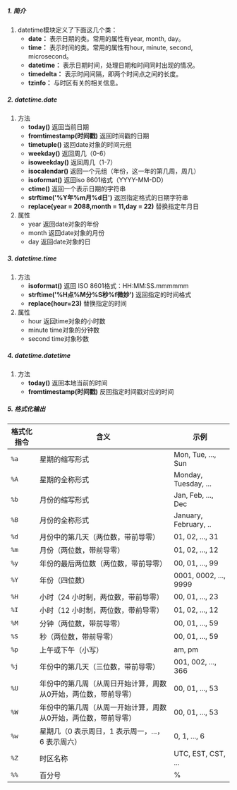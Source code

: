 ##### 1. 简介
1. datetime模块定义了下面这几个类：
	- **date：** 表示日期的类。常用的属性有year, month, day。
	- **time：** 表示时间的类。常用的属性有hour, minute, second, microsecond。
	- **datetime：** 表示日期时间，处理日期和时间同时出现的情况。
	- **timedelta：** 表示时间间隔，即两个时间点之间的长度。
	- **tzinfo：** 与时区有关的相关信息。

##### 2. datetime.date
1. 方法
	- **today()** 返回当前日期
	- **fromtimestamp(时间戳)** 返回时间戳的日期
	- **timetuple()** 返回date对象的时间元组
	- **weekday()** 返回周几（0-6）
	- **isoweekday()** 返回周几（1-7）
	- **isocalendar()** 返回一个元组（年份，这一年的第几周，周几）
	- **isoformat()** 返回iso 8601格式（YYYY-MM-DD）
	- **ctime()** 返回一个表示日期的字符串
	- **strftime('%Y年%m月%d日')** 返回指定格式的日期字符串
	- **replace(year = 2088,month = 11,day = 22)** 替换指定年月日
2. 属性
	- year 返回date对象的年份
	- month 返回date对象的月份
	- day 返回date对象的日

##### 3. datetime.time
1. 方法
	- **isoformat()** 返回 ISO 8601格式：HH:MM:SS.mmmmmm
	- **strftime('%H点%M分%S秒%f微妙')**  返回指定的时间格式
	- **replace(hour=23)** 替换指定的时间
2. 属性
	- hour 返回time对象的小时数
	- minute time对象的分钟数
	- second time对象秒数

##### 4. datetime.datetime
1. 方法
	- **today()** 返回本地当前的时间
	- **fromtimestamp(时间戳)** 反回指定时间戳对应的时间



##### 5. 格式化输出
|格式化指令|含义|示例|
|---|---|---|
|`%a`|星期的缩写形式|Mon, Tue, ..., Sun|
|`%A`|星期的全称形式|Monday, Tuesday, ...|
|`%b`|月份的缩写形式|Jan, Feb, ..., Dec|
|`%B`|月份的全称形式|January, February, ..|
|`%d`|月份中的第几天（两位数，带前导零）|01, 02, ..., 31|
|`%m`|月份（两位数，带前导零）|01, 02, ..., 12|
|`%y`|年份的最后两位数（两位数，带前导零）|00, 01, ..., 99|
|`%Y`|年份（四位数）|0001, 0002, ..., 9999|
|`%H`|小时（24 小时制，两位数，带前导零）|00, 01, ..., 23|
|`%I`|小时（12 小时制，两位数，带前导零）|01, 02, ..., 12|
|`%M`|分钟（两位数，带前导零）|00, 01, ..., 59|
|`%S`|秒（两位数，带前导零）|00, 01, ..., 59|
|`%p`|上午或下午（小写）|am, pm|
|`%j`|年份中的第几天（三位数，带前导零）|001, 002, ..., 366|
|`%U`|年份中的第几周（从周日开始计算，周数从0开始，两位数，带前导零）|00, 01, ..., 53|
|`%W`|年份中的第几周（从周一开始计算，周数从0开始，两位数，带前导零）|00, 01, ..., 53|
|`%w`|星期几（0 表示周日，1 表示周一，...，6 表示周六）|0, 1, ..., 6|
|`%Z`|时区名称|UTC, EST, CST, ...|
|`%%`|百分号|%|

